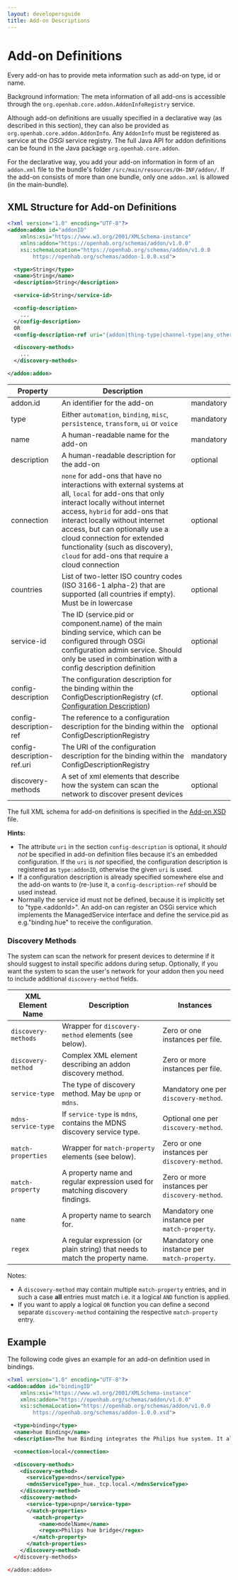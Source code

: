 ```yaml
---
layout: developersguide
title: Add-on Descriptions
---
```


# Add-on Definitions

Every add-on has to provide meta information such as add-on type, id or name.

Background information: The meta information of all add-ons is accessible through the `org.openhab.core.addon.AddonInfoRegistry` service.

Although add-on definitions are usually specified in a declarative way (as described in this section), they can also be provided as `org.openhab.core.addon.AddonInfo`.
Any `AddonInfo` must be registered as service at the _OSGi_ service registry.
The full Java API for addon definitions can be found in the Java package `org.openhab.core.addon`.

For the declarative way, you add your add-on information in form of an `addon.xml` file to the bundle's folder `/src/main/resources/OH-INF/addon/`.
If the add-on consists of more than one bundle, only one `addon.xml` is allowed (in the main-bundle).

## XML Structure for Add-on Definitions

```xml
<?xml version="1.0" encoding="UTF-8"?>
<addon:addon id="addonID"
    xmlns:xsi="https://www.w3.org/2001/XMLSchema-instance"
    xmlns:addon="https://openhab.org/schemas/addon/v1.0.0"
    xsi:schemaLocation="https://openhab.org/schemas/addon/v1.0.0
        https://openhab.org/schemas/addon-1.0.0.xsd">

  <type>String</type>
  <name>String</name>
  <description>String</description>

  <service-id>String</service-id>

  <config-description>
    ...
  </config-description>
  OR
  <config-description-ref uri="{addon|thing-type|channel-type|any_other}:addonID:..." />

  <discovery-methods>
    ...
  </discovery-methods>

</addon:addon>
```

| Property                   | Description                                                                                                                                                                                                                                                                                                                                                          |           |
| -------------------------- | -------------------------------------------------------------------------------------------------------------------------------------------------------------------------------------------------------------------------------------------------------------------------------------------------------------------------------------------------------------------- | --------- |
| addon.id                   | An identifier for the add-on                                                                                                                                                                                                                                                                                                                                         | mandatory |
| type                       | Either `automation`, `binding`, `misc`, `persistence`, `transform`, `ui` or `voice`                                                                                                                                                                                                                                                                                  | mandatory |
| name                       | A human-readable name for the add-on                                                                                                                                                                                                                                                                                                                                 | mandatory |
| description                | A human-readable description for the add-on                                                                                                                                                                                                                                                                                                                          | optional  |
| connection                 | `none` for add-ons that have no interactions with external systems at all, `local` for add-ons that only interact locally without internet access, `hybrid` for add-ons that interact locally without internet access, but can optionally use a cloud connection for extended functionality (such as discovery), `cloud` for add-ons that require a cloud connection | optional  |
| countries                  | List of two-letter ISO country codes (ISO 3166-1 alpha-2) that are supported (all countries if empty). Must be in lowercase                                                                                                                                                                                                                                          | optional  |
| service-id                 | The ID (service.pid or component.name) of the main binding service, which can be configured through OSGi configuration admin service. Should only be used in combination with a config description definition                                                                                                                                                        | optional  |
| config-description         | The configuration description for the binding within the ConfigDescriptionRegistry (cf. [Configuration Description](config-xml.html))                                                                                                                                                                                                                                | optional  |
| config-description-ref     | The reference to a configuration description for the binding within the ConfigDescriptionRegistry                                                                                                                                                                                                                                                                    | optional  |
| config-description-ref.uri | The URI of the configuration description for the binding within the ConfigDescriptionRegistry                                                                                                                                                                                                                                                                        | mandatory |
| discovery-methods          | A set of xml elements that describe how the system can scan the network to discover present devices                                                                                                                                                                                                                                                                  | optional  |

The full XML schema for add-on definitions is specified in the [Add-on XSD](https://openhab.org/schemas/addon-1.0.0.xsd) file.

**Hints:**

- The attribute `uri` in the section `config-description` is optional, it _should not_ be specified in add-on definition files because it's an embedded configuration. If the `uri` is _not_ specified, the configuration description is registered as `type:addonID`, otherwise the given `uri` is used.
- If a configuration description is already specified somewhere else and the add-on wants to (re-)use it, a `config-description-ref` should be used instead.
- Normally the service id must not be defined, because it is implicitly set to "type.&lt;addonId&gt;".
  An add-on can register an OSGi service which implements the ManagedService interface and define the service.pid as e.g."binding.hue" to receive the configuration.

### Discovery Methods

The system can scan the network for present devices to determine if it should suggest to install specific addons during setup.
Optionally, if you want the system to scan the user's network for your addon then you need to include additional `discovery-method` fields.

| XML Element Name    | Description                                                                   | Instances                                      |
|---------------------|-------------------------------------------------------------------------------|------------------------------------------------|
| `discovery-methods` | Wrapper for `discovery-method` elements (see below).                          | Zero or one instances per file.                |
| `discovery-method`  | Complex XML element describing an addon discovery method.                     | Zero or more instances per file.               |
| `service-type`      | The type of discovery method. May be `upnp` or `mdns`.                        | Mandatory one per `discovery-method`.          |
| `mdns-service-type` | If `service-type` is `mdns`, contains the MDNS discovery service type.        | Optional one per `discovery-method`.           |
| `match-properties`  | Wrapper for `match-property` elements (see below).                            | Zero or one instances per `discovery-method`.  |
| `match-property`    | A property name and regular expression used for matching discovery findings.  | Zero or more instances per `discovery-method`. |
| `name`              | A property name to search for.                                                | Mandatory one instance per `match-property`.   |
| `regex`             | A regular expression (or plain string) that needs to match the property name. | Mandatory one instance per `match-property`.   |

Notes:

- A `discovery-method` may contain multiple `match-property` entries, and in such a case **all** entries must match i.e. it a logical `AND` function is applied.
- If you want to apply a logical `OR` function you can define a second separate `discovery-method` containing the respective `match-property` entry.

## Example

The following code gives an example for an add-on definition used in bindings.

```xml
<?xml version="1.0" encoding="UTF-8"?>
<addon:addon id="bindingID"
    xmlns:xsi="https://www.w3.org/2001/XMLSchema-instance"
    xmlns:addon="https://openhab.org/schemas/addon/v1.0.0"
    xsi:schemaLocation="https://openhab.org/schemas/addon/v1.0.0
        https://openhab.org/schemas/addon-1.0.0.xsd">

  <type>binding</type>
  <name>hue Binding</name>
  <description>The hue Binding integrates the Philips hue system. It allows to control hue bulbs.</description>

  <connection>local</connection>

  <discovery-methods>
    <discovery-method>
      <serviceType>mdns</serviceType>
      <mdnsServiceType>_hue._tcp.local.</mdnsServiceType>
    </discovery-method>
    <discovery-method>
      <service-type>upnp</service-type>
      </match-properties>
        <match-property>
          <name>modelName</name>
          <regex>Philips hue bridge</regex>
        </match-property>
      </match-properties>
    </discovery-method>
  </discovery-methods>

</addon:addon>
```
